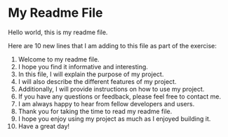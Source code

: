 # My Readme File

Hello world, this is my readme file.

Here are 10 new lines that I am adding to this file as part of the exercise:

1. Welcome to my readme file.
2. I hope you find it informative and interesting.
3. In this file, I will explain the purpose of my project.
4. I will also describe the different features of my project.
5. Additionally, I will provide instructions on how to use my project.
6. If you have any questions or feedback, please feel free to contact me.
7. I am always happy to hear from fellow developers and users.
8. Thank you for taking the time to read my readme file.
9. I hope you enjoy using my project as much as I enjoyed building it.
10. Have a great day!